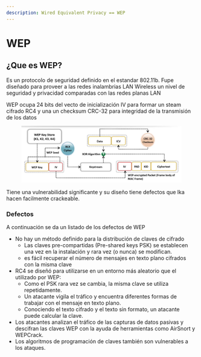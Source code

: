 ```yaml
---
description: Wired Equivalent Privacy == WEP
---
```


# WEP

## ¿Que es WEP?

Es un protocolo de seguridad definido en el estandar 802.11b. Fupe diseñado para proveer a las redes inalambrias LAN Wireless un nivel de seguridad y privacidad comparadas con las redes planas LAN

WEP ocupa 24 bits del vecto de inicialización IV para formar un steam cifrado RC4 y una un checksum CRC-32 para integridad de la transmisión de los datos

<figure><img src="../../.gitbook/assets/image (2) (5).png" alt=""><figcaption></figcaption></figure>

Tiene una vulnerabilidad significante y su diseño tiene defectos que lka hacen facilmente crackeable.

### Defectos

A continuación se da un listado de los defectos de WEP

* No hay un método definido para la distribución de claves de cifrado
  * Las claves pre-compartidas (Pre-shared keys PSK) se establecen una vez en la instalación y rara vez (o nunca) se modifican.
  * es fácil recuperar el número de mensajes en texto plano cifrados con la misma clave
* RC4 se diseñó para utilizarse en un entorno más aleatorio que el utilizado por WEP:&#x20;
  * Como el PSK rara vez se cambia, la misma clave se utiliza repetidamente.&#x20;
  * Un atacante vigila el tráfico y encuentra diferentes formas de trabajar con el mensaje en texto plano.&#x20;
  * Conociendo el texto cifrado y el texto sin formato, un atacante puede calcular la clave.
* Los atacantes analizan el tráfico de las capturas de datos pasivas y descifran las claves WEP con la ayuda de herramientas como AirSnort y WEPCrack.&#x20;
* Los algoritmos de programación de claves también son vulnerables a los ataques.
